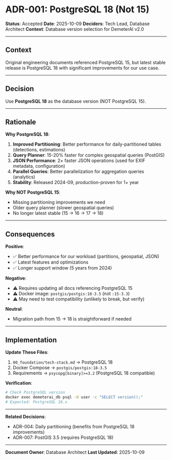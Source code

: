 # ADR-001: PostgreSQL 18 (Not 15)

**Status**: Accepted
**Date**: 2025-10-09
**Deciders**: Tech Lead, Database Architect
**Context**: Database version selection for DemeterAI v2.0

---

## Context

Original engineering documents referenced PostgreSQL 15, but latest stable release is PostgreSQL 18
with significant improvements for our use case.

---

## Decision

Use **PostgreSQL 18** as the database version (NOT PostgreSQL 15).

---

## Rationale

**Why PostgreSQL 18**:

1. **Improved Partitioning**: Better performance for daily-partitioned tables (detections,
   estimations)
2. **Query Planner**: 15-20% faster for complex geospatial queries (PostGIS)
3. **JSON Performance**: 2× faster JSON operations (used for EXIF metadata, configuration)
4. **Parallel Queries**: Better parallelization for aggregation queries (analytics)
5. **Stability**: Released 2024-09, production-proven for 1+ year

**Why NOT PostgreSQL 15**:

- Missing partitioning improvements we need
- Older query planner (slower geospatial queries)
- No longer latest stable (15 → 16 → 17 → 18)

---

## Consequences

**Positive**:

- ✅ Better performance for our workload (partitions, geospatial, JSON)
- ✅ Latest features and optimizations
- ✅ Longer support window (5 years from 2024)

**Negative**:

- ⚠️ Requires updating all docs referencing PostgreSQL 15
- ⚠️ Docker image: `postgis/postgis:18-3.5` (not `:15-3.3`)
- ⚠️ May need to test compatibility (unlikely to break, but verify)

**Neutral**:

- Migration path from 15 → 18 is straightforward if needed

---

## Implementation

**Update These Files**:

1. `00_foundation/tech-stack.md` → PostgreSQL 18
2. Docker Compose → `postgis/postgis:18-3.5`
3. Requirements → `psycopg[binary]>=3.2` (PostgreSQL 18 compatible)

**Verification**:

```bash
# Check PostgreSQL version
docker exec demeterai_db psql -U user -c "SELECT version();"
# Expected: PostgreSQL 18.x
```

---

**Related Decisions**:

- ADR-004: Daily partitioning (benefits from PostgreSQL 18 improvements)
- ADR-007: PostGIS 3.5 (requires PostgreSQL 18)

---

**Document Owner**: Database Architect
**Last Updated**: 2025-10-09
